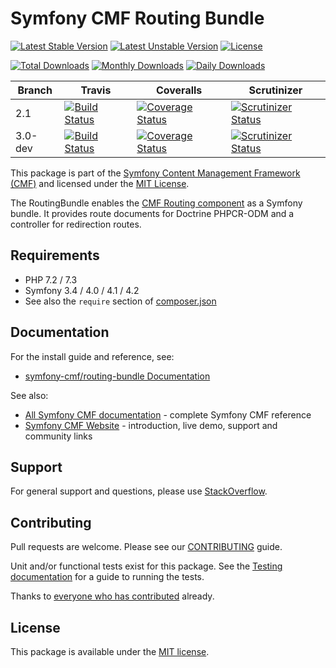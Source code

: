 # Symfony CMF Routing Bundle

[![Latest Stable Version](https://poser.pugx.org/symfony-cmf/routing-bundle/v/stable)](https://packagist.org/packages/symfony-cmf/routing-bundle)
[![Latest Unstable Version](https://poser.pugx.org/symfony-cmf/routing-bundle/v/unstable)](https://packagist.org/packages/symfony-cmf/routing-bundle)
[![License](https://poser.pugx.org/symfony-cmf/routing-bundle/license)](https://packagist.org/packages/symfony-cmf/routing-bundle)

[![Total Downloads](https://poser.pugx.org/symfony-cmf/routing-bundle/downloads)](https://packagist.org/packages/symfony-cmf/routing-bundle)
[![Monthly Downloads](https://poser.pugx.org/symfony-cmf/routing-bundle/d/monthly)](https://packagist.org/packages/symfony-cmf/routing-bundle)
[![Daily Downloads](https://poser.pugx.org/symfony-cmf/routing-bundle/d/daily)](https://packagist.org/packages/symfony-cmf/routing-bundle)

Branch | Travis | Coveralls | Scrutinizer |
------ | ------ | --------- | ----------- |
2.1   | [![Build Status][travis_stable_badge]][travis_stable_link]     | [![Coverage Status][coveralls_stable_badge]][coveralls_stable_link]     | [![Scrutinizer Status][scrutinizer_stable_badge]][scrutinizer_stable_link] |
3.0-dev | [![Build Status][travis_unstable_badge]][travis_unstable_link] | [![Coverage Status][coveralls_unstable_badge]][coveralls_unstable_link] | [![Scrutinizer Status][scrutinizer_unstable_badge]][scrutinizer_unstable_link] |


This package is part of the [Symfony Content Management Framework (CMF)](https://cmf.symfony.com/) and licensed
under the [MIT License](LICENSE).

The RoutingBundle enables the
[CMF Routing component](https://github.com/symfony-cmf/Routing)
as a Symfony bundle. It provides route documents for Doctrine PHPCR-ODM and a
controller for redirection routes.


## Requirements

* PHP 7.2 / 7.3
* Symfony 3.4 / 4.0 / 4.1 / 4.2
* See also the `require` section of [composer.json](composer.json)

## Documentation

For the install guide and reference, see:

* [symfony-cmf/routing-bundle Documentation](https://symfony.com/doc/master/cmf/bundles/routing/index.html)

See also:

* [All Symfony CMF documentation](https://symfony.com/doc/master/cmf/index.html) - complete Symfony CMF reference
* [Symfony CMF Website](https://cmf.symfony.com/) - introduction, live demo, support and community links

## Support

For general support and questions, please use [StackOverflow](https://stackoverflow.com/questions/tagged/symfony-cmf).

## Contributing

Pull requests are welcome. Please see our
[CONTRIBUTING](https://github.com/symfony-cmf/blob/master/CONTRIBUTING.md)
guide.

Unit and/or functional tests exist for this package. See the
[Testing documentation](https://symfony.com/doc/master/cmf/components/testing.html)
for a guide to running the tests.

Thanks to
[everyone who has contributed](contributors) already.

## License

This package is available under the [MIT license](src/Resources/meta/LICENSE).

[travis_stable_badge]: https://travis-ci.org/symfony-cmf/routing-bundle.svg?branch=2.1
[travis_stable_link]: https://travis-ci.org/symfony-cmf/routing-bundle
[travis_unstable_badge]: https://travis-ci.org/symfony-cmf/routing-bundle.svg?branch=3.0-dev
[travis_unstable_link]: https://travis-ci.org/symfony-cmf/routing-bundle

[coveralls_stable_badge]: https://coveralls.io/repos/github/symfony-cmf/routing-bundle/badge.svg?branch=2.1
[coveralls_stable_link]: https://coveralls.io/github/symfony-cmf/routing-bundle?branch=2.1
[coveralls_unstable_badge]: https://coveralls.io/repos/github/symfony-cmf/routing-bundle/badge.svg?branch=3.0-dev
[coveralls_unstable_link]: https://coveralls.io/github/symfony-cmf/routing-bundle?branch=3.0-dev

[scrutinizer_stable_badge]: https://scrutinizer-ci.com/g/symfony-cmf/routing-bundle/badges/quality-score.png?b=2.1
[scrutinizer_stable_link]: https://scrutinizer-ci.com/g/symfony-cmf/routing-bundle/?branch=2.1
[scrutinizer_unstable_badge]: https://scrutinizer-ci.com/g/symfony-cmf/routing-bundle/badges/quality-score.png?b=3.0-dev
[scrutinizer_unstable_link]: https://scrutinizer-ci.com/g/symfony-cmf/routing-bundle/?branch=3.0-dev
